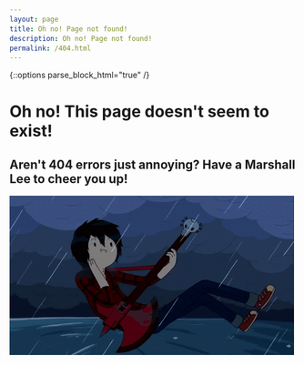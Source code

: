```yaml
---
layout: page
title: Oh no! Page not found!
description: Oh no! Page not found!
permalink: /404.html
---
```


{::options parse_block_html="true" /}
<div class="content_cir center_txt">

# Oh no! This page doesn't seem to exist!
## Aren't 404 errors just annoying? Have a Marshall Lee to cheer you up!

</div>

<div class="content_cir center_txt">
<img src="assets/images/marshalllee.gif">
</div>
